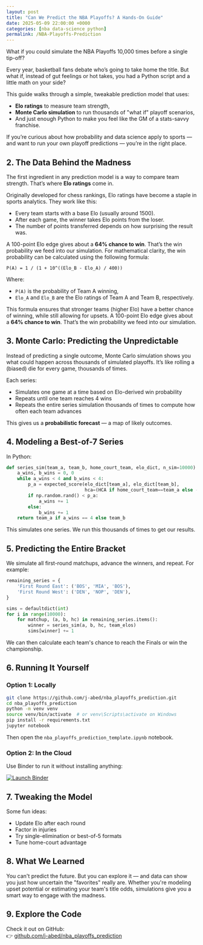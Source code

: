 ```yaml
---
layout: post
title: "Can We Predict the NBA Playoffs? A Hands-On Guide"
date: 2025-05-09 22:00:00 +0000
categories: [nba data-science python]
permalink: /NBA-Playoffs-Prediction
---
```


What if you could simulate the NBA Playoffs 10,000 times before a single tip-off?

Every year, basketball fans debate who’s going to take home the title. But what if, instead of gut feelings or hot takes, you had a Python script and a little math on your side?

This guide walks through a simple, tweakable prediction model that uses:
- **Elo ratings** to measure team strength,
- **Monte Carlo simulation** to run thousands of "what if" playoff scenarios,
- And just enough Python to make you feel like the GM of a stats-savvy franchise.

If you’re curious about how probability and data science apply to sports — and want to run your own playoff predictions — you’re in the right place.

## 2. The Data Behind the Madness

The first ingredient in any prediction model is a way to compare team strength. That’s where **Elo ratings** come in.

Originally developed for chess rankings, Elo ratings have become a staple in sports analytics. They work like this:

- Every team starts with a base Elo (usually around 1500).
- After each game, the winner takes Elo points from the loser.
- The number of points transferred depends on how surprising the result was.

A 100-point Elo edge gives about a **64% chance to win**. That’s the win probability we feed into our simulation. For mathematical clarity, the win probability can be calculated using the following formula:

```
P(A) = 1 / (1 + 10^((Elo_B - Elo_A) / 400))
```

Where:
- `P(A)` is the probability of Team A winning,
- `Elo_A` and `Elo_B` are the Elo ratings of Team A and Team B, respectively.

This formula ensures that stronger teams (higher Elo) have a better chance of winning, while still allowing for upsets.
A 100-point Elo edge gives about a **64% chance to win**. That’s the win probability we feed into our simulation.

## 3. Monte Carlo: Predicting the Unpredictable

Instead of predicting a single outcome, Monte Carlo simulation shows you what could happen across thousands of simulated playoffs. It’s like rolling a (biased) die for every game, thousands of times.

Each series:
- Simulates one game at a time based on Elo-derived win probability
- Repeats until one team reaches 4 wins
- Repeats the entire series simulation thousands of times to compute how often each team advances

This gives us a **probabilistic forecast** — a map of likely outcomes.

## 4. Modeling a Best-of-7 Series

In Python:

```python
def series_sim(team_a, team_b, home_court_team, elo_dict, n_sim=10000):
    a_wins, b_wins = 0, 0
    while a_wins < 4 and b_wins < 4:
        p_a = expected_score(elo_dict[team_a], elo_dict[team_b],
                             hca=(HCA if home_court_team==team_a else -HCA))
        if np.random.rand() < p_a:
            a_wins += 1
        else:
            b_wins += 1
    return team_a if a_wins == 4 else team_b
```

This simulates one series. We run this thousands of times to get our results.

## 5. Predicting the Entire Bracket

We simulate all first-round matchups, advance the winners, and repeat. For example:

```python
remaining_series = {
    'First Round East': ('BOS', 'MIA', 'BOS'),
    'First Round West': ('DEN', 'NOP', 'DEN'),
}

sims = defaultdict(int)
for i in range(10000):
    for matchup, (a, b, hc) in remaining_series.items():
        winner = series_sim(a, b, hc, team_elos)
        sims[winner] += 1
```

We can then calculate each team's chance to reach the Finals or win the championship.

## 6. Running It Yourself

### Option 1: Locally

```bash
git clone https://github.com/j-abed/nba_playoffs_prediction.git
cd nba_playoffs_prediction
python -m venv venv
source venv/bin/activate  # or venv\Scripts\activate on Windows
pip install -r requirements.txt
jupyter notebook
```

Then open the `nba_playoffs_prediction_template.ipynb` notebook.

### Option 2: In the Cloud

Use Binder to run it without installing anything:

[![Launch Binder](https://mybinder.org/badge_logo.svg)](https://mybinder.org/v2/gh/j-abed/nba_playoffs_prediction/HEAD)

## 7. Tweaking the Model

Some fun ideas:
- Update Elo after each round
- Factor in injuries
- Try single-elimination or best-of-5 formats
- Tune home-court advantage

## 8. What We Learned

You can't predict the future. But you can explore it — and data can show you just how uncertain the "favorites" really are. Whether you're modeling upset potential or estimating your team's title odds, simulations give you a smart way to engage with the madness.

## 9. Explore the Code

Check it out on GitHub:  
👉 [github.com/j-abed/nba_playoffs_prediction](https://github.com/j-abed/nba_playoffs_prediction)

